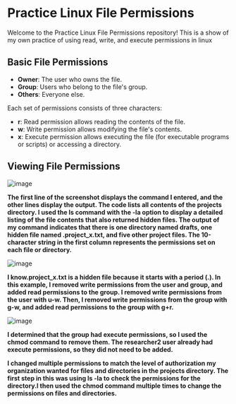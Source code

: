 
# Practice Linux File Permissions

Welcome to the Practice Linux File Permissions repository! This is a show of my own practice of using read, write, and execute permissions in linux


## Basic File Permissions
- **Owner**: The user who owns the file.
- **Group**: Users who belong to the file's group.
- **Others**: Everyone else.

Each set of permissions consists of three characters:

- **r**: Read permission allows reading the contents of the file.
- **w**: Write permission allows modifying the file's contents.
- **x**: Execute permission allows executing the file (for executable programs or scripts) or accessing a directory.

## Viewing File Permissions

![image](https://github.com/YoriTano/Linux-file-permissions/assets/106491544/77bb4292-4e2b-4aca-811e-15662e1be250)


<b>The first line of the screenshot displays the command I entered, and the other lines display the output. The code lists all contents of the projects directory. I used the ls command with the -la option to display a detailed listing of the file contents that also returned hidden files. The output of my command indicates that there is one directory named drafts, one hidden file named .project_x.txt, and five other project files. The 10-character string in the first column represents the permissions set on each file or directory.</b>


![image](https://github.com/YoriTano/Linux-file-permissions/assets/106491544/07cde951-6947-4a7f-9287-00b7c92ba122)


<b>I know.project_x.txt is a hidden file because it starts with a period (.). In this example, I removed write permissions from the user and group, and added read permissions to the group. I removed write permissions from the user with u-w. Then, I removed write permissions from the group with g-w, and added read permissions to the group with g+r.</b>


![image](https://github.com/YoriTano/Linux-file-permissions/assets/106491544/b18a23fd-6c52-42f5-9c1f-5aa288f71f1d)


<b>I determined that the group had execute permissions, so I used the chmod command to remove them. The researcher2 user already had execute permissions, so they did not need to be added.</b>

<b>I changed multiple permissions to match the level of authorization my organization wanted for files and directories in the projects directory. The first step in this was using ls -la to check the permissions for the directory.I then used the chmod command multiple times to change the permissions on files and directories.</b>



